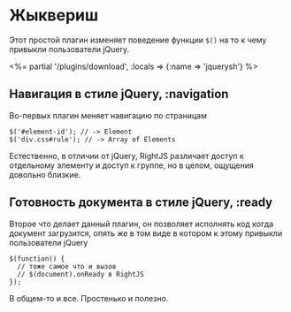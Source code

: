 # Жыквериш

Этот простой плагин изменяет поведение функции `$()` на то к чему привыкли
пользователи jQuery.

<%= partial '/plugins/download', :locals => {:name => 'jquerysh'} %>


## Навигация в стиле jQuery, :navigation

Во-первых плагин меняет навигацию по страницам

    $('#element-id'); // -> Element
    $('div.css#rule'); // -> Array of Elements

Естественно, в отличии от jQuery, RightJS различает доступ к отдельному
элементу и доступ к группе, но в целом, ощущения довольно близкие.


## Готовность документа в стиле jQuery, :ready

Второе что делает данный плагин, он позволяет исполнять код когда документ
загрузится, опять же в том виде в котором к этому привыкли пользователи
jQuery

    $(function() {
      // тоже самое что и вызов
      // $(document).onReady в RightJS
    });

В общем-то и все. Простенько и полезно.
